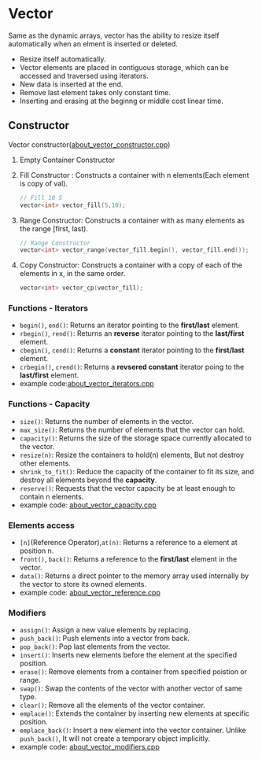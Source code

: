 # Vector
Same as the dynamic arrays, vector has the ability to resize itself automatically when an elment is inserted or deleted. 
- Resize itself automatically.
- Vector elements are placed in contiguous storage, which can be accessed and traversed using iterators.
- New data is inserted at the end.
- Remove last element takes only constant time.
- Inserting and erasing at the beginng or middle cost linear time.

## Constructor
Vector constructor([about_vector_constructor.cpp](about_vector_constructor.cpp))
1. Empty Container Constructor
1. Fill Constructor : Constructs a container with n elements(Each element is copy of val).
    ```cpp
    // Fill 10 5
    vector<int> vector_fill(5,10);
    ```
1. Range Constructor: Constructs a container with as many elements as the range [first, last).
    ```cpp
    // Range Constructor
    vector<int> vector_range(vector_fill.begin(), vector_fill.end());
    ```

1. Copy Constructor: Constructs a container with a copy of each of the elements in x, in the same order.
    ```cpp
    vector<int> vector_cp(vector_fill);
    ```

### Functions - Iterators
- `begin()`, `end()`: Returns an iterator pointing to the __first/last__ element. 
- `rbegin()`, `rend()`: Returns an __reverse__ iterator pointing to the __last/first__ element.
- `cbegin()`, `cend()`: Returns a __constant__ iterator pointing to the __first/last__ element.
- `crbegin()`, `crend()`: Returns a __revsered constant__ iterator poing to the __last/first__ element.
- example code:[about_vector_iterators.cpp](about_vector_iterators.cpp)

### Functions - Capacity
- `size()`: Returns the number of elements in the vector.
- `max_size()`: Returns the number of elements that the vector can hold.
- `capacity()`: Returns the size of the storage space currently allocated to the vector.
- `resize(n)`: Resize the containers to hold(n) elements, But not destroy other elements.
- `shrink_to_fit()`: Reduce the capacity of the container to fit its size, and destroy all elements beyond the __capacity__.
- `reserve()`: Requests that the vector capacity be at least enough to contain n elements.
- example code: [about_vector_capacity.cpp](about_vector_capacity.cpp)

### Elements access
- `[n]`(Reference Operator),`at(n)`: Returns a reference to a element at position n.
- `front()`, `back()`: Returns a reference to the __first/last__ element in the vector.
- `data()`: Returns a direct pointer to the memory array used internally by the vector to store its owned elements.
- example code: [about_vector_reference.cpp](about_vector_reference.cpp)

### Modifiers
- `assign()`: Assign a new value elements by replacing.
- `push_back()`: Push elements into a vector from back.
- `pop_back()`: Pop last elements from the vector.
- `insert()`: Inserts new elements before the element at the specified position.
- `erase()`: Remove elements from a container from specified poistion or range.
- `swap()`: Swap the contents of the vector with another vector of same type.
- `clear()`: Remove all the elements of the vector container.
- `emplace()`: Extends the container by inserting new elements at specific position.
- `emplace_back()`: Insert a new element into the vector container. Unlike `push_back()`, It will not create a temporary object implicitly.
- example code: [about_vector_modifiers.cpp](about_vector_modifiers.cpp)